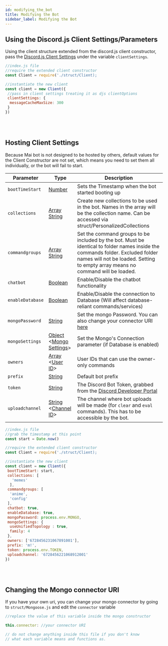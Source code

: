 ```yaml
---
id: modifying_the_bot
title: Modifying the Bot
sidebar_label: Modifying the Bot
---
```


## Using the Discord.js Client Settings/Parameters
Using the client structure extended from the discord.js client constructor, pass the [Discord.js Client Settings](https://discord.js.org/#/docs/main/stable/typedef/ClientOptions) under the variable `clientSettings`.
```js
//index.js file
//require the extended client constructor
const Client = require('./struct/Client);

//instantiate the new client
const client = new Client({
 //pass in client settings treating it as djs clientOptions
 clientSettings: {
  messageCacheMaxSize: 300
 }
})
```
<br/><br/>

## Hosting Client Settings
Because Mai bot is not designed to be hosted by others, default values for the Client Constructor are not set, which means you need to set them all individually, or the bot will fail to start.

| Parameter | Type |  Description |
|---|---|---|
|`bootTimeStart` | [Number](https://developer.mozilla.org/en-US/docs/Web/JavaScript/Reference/Global_Objects/Number) | Sets the Timestamp when the bot started booting up |
|`collections` | [Array](https://developer.mozilla.org/en-US/docs/Web/JavaScript/Reference/Global_Objects/Array) [String](https://developer.mozilla.org/en-US/docs/Web/JavaScript/Reference/Global_Objects/String)   | Create new collections to be used in the bot. Names in the array will be the collection name. Can be accessed via struct/PersonalizedCollections|
|`commandgroups`| [Array](https://developer.mozilla.org/en-US/docs/Web/JavaScript/Reference/Global_Objects/Array) [String](https://developer.mozilla.org/en-US/docs/Web/JavaScript/Reference/Global_Objects/String)   | Set the command groups to be included by the bot. Must be identical to folder names inside the commands folder. Excluded folder names will not be loaded. Setting to empty array means no command will be loaded.
|`chatbot` | [Boolean](https://developer.mozilla.org/en-US/docs/Web/JavaScript/Reference/Global_Objects/Boolean)   | Enable/Disable the chatbot functionality  |
|`enableDatabase` | [Boolean](https://developer.mozilla.org/en-US/docs/Web/JavaScript/Reference/Global_Objects/Boolean)   | Enable/Disable the connection to Database (Will affect database-reliant commands/services) |
|`mongoPassword` | [String](https://developer.mozilla.org/en-US/docs/Web/JavaScript/Reference/Global_Objects/String)   | Set the mongo Password. You can also change your connector URI [here](#changing-the-mongo-connector-uri)
|`mongoSettings` | [Object](https://developer.mozilla.org/en-US/docs/Web/JavaScript/Reference/Global_Objects/Object) <[Mongo Settings](https://mongoosejs.com/docs/api/connection.html#connection_Connection-openUri)>   | Set the Mongo's Connection parameter (if Database is enabled)
|`owners`| [Array](https://developer.mozilla.org/en-US/docs/Web/JavaScript/Reference/Global_Objects/Array) <[User ID](https://discord.js.org/#/docs/main/stable/class/User?scrollTo=id)>   | User IDs that can use the owner-only commands|
|`prefix`| [String](https://developer.mozilla.org/en-US/docs/Web/JavaScript/Reference/Global_Objects/String)   | Default bot prefix
|`token` | [String](https://developer.mozilla.org/en-US/docs/Web/JavaScript/Reference/Global_Objects/String)   | The Discord Bot Token, grabbed from the [Discord Developer Portal](https://discord.com/developers)
|`uploadchannel` | [String](https://developer.mozilla.org/en-US/docs/Web/JavaScript/Reference/Global_Objects/String) <[Channel ID](https://discord.js.org/#/docs/main/stable/class/Channel?scrollTo=id)>   | The channel where bot uploads will be made (for `clear` and `eval` commands). This has to be accessible by the bot.

```js
//index.js file
//grab the timestamp at this point
const start = Date.now()

//require the extended client constructor
const Client = require('./struct/Client);

//instantiate the new client
const client = new Client({
 bootTimeStart: start,
 collections: [
   'memes'
  ],
 commandgroups: [
  'anime',
  'config'
 ],
 chatbot: true,
 enableDatabase: true,
 mongoPassword: process.env.MONGO,
 mongoSettings: {
  useUnifiedTopology : true,
  family: 4
 },
 owners: ['6728456231067891001'],
 prefix: 'm!',
 token: process.env.TOKEN,
 uploadchannel: '6728456221068912001'
})
```
<br/><br/>

## Changing the Mongo connector URI
If you have your own uri, you can change your mongo connector by going to `struct/Mongoose.js` and edit the `connector` variable
```js
//replace the value of this variable inside the mongo constructor

this.connector: //your connector URI

// do not change anything inside this file if you don't know
// what each variable means and functions as.
```
